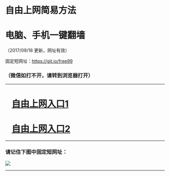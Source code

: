 ﻿# 自由上网简易方法

# 电脑、手机一键翻墙

（2017/09/18 更新，网址有效）

固定短网址：https://git.io/free99

### （微信如打不开，请转到浏览器打开）


***





# &nbsp;&nbsp; <a href="http://ft2812325564.fwq-tz1005.info/fwqtz01.html?t=091800116050 " target="_blank">自由上网入口1</a>
# &nbsp;&nbsp; <a href="http://ft2032214447.fwq-tz1006.info/fwqtz02.html?t=09180012626 " target="_blank">自由上网入口2</a>
***

### 请记住下图中固定短网址：

<img src="https://s3-us-west-2.amazonaws.com/fwq-1001/yjfq-20170905okok.png" /> 


***

